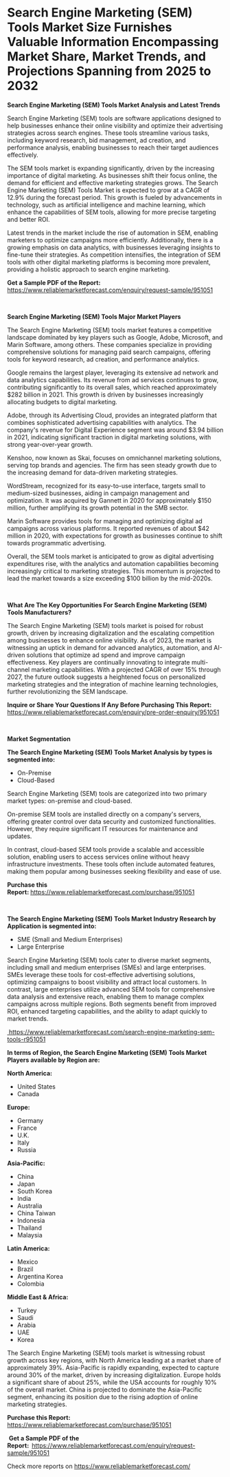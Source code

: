 <p><h1>Search Engine Marketing (SEM) Tools Market Size Furnishes Valuable Information Encompassing Market Share, Market Trends, and Projections Spanning from 2025 to 2032</h1></p><p><strong>Search Engine Marketing (SEM) Tools Market Analysis and Latest Trends</strong></p>
<p><p>Search Engine Marketing (SEM) tools are software applications designed to help businesses enhance their online visibility and optimize their advertising strategies across search engines. These tools streamline various tasks, including keyword research, bid management, ad creation, and performance analysis, enabling businesses to reach their target audiences effectively.</p><p>The SEM tools market is expanding significantly, driven by the increasing importance of digital marketing. As businesses shift their focus online, the demand for efficient and effective marketing strategies grows. The Search Engine Marketing (SEM) Tools Market is expected to grow at a CAGR of 12.9% during the forecast period. This growth is fueled by advancements in technology, such as artificial intelligence and machine learning, which enhance the capabilities of SEM tools, allowing for more precise targeting and better ROI.</p><p>Latest trends in the market include the rise of automation in SEM, enabling marketers to optimize campaigns more efficiently. Additionally, there is a growing emphasis on data analytics, with businesses leveraging insights to fine-tune their strategies. As competition intensifies, the integration of SEM tools with other digital marketing platforms is becoming more prevalent, providing a holistic approach to search engine marketing.</p></p>
<p><strong>Get a Sample PDF of the Report:&nbsp;</strong> <a href="https://www.reliablemarketforecast.com/enquiry/request-sample/951051?utm_campaign=2450&utm_medium=2&utm_source=Github&utm_content=ia&utm_term=11032025&utm_id=search-engine-marketing-sem-tools">https://www.reliablemarketforecast.com/enquiry/request-sample/951051</a></p>
<p>&nbsp;</p>
<p><strong>Search Engine Marketing (SEM) Tools Major Market Players</strong></p>
<p><p>The Search Engine Marketing (SEM) tools market features a competitive landscape dominated by key players such as Google, Adobe, Microsoft, and Marin Software, among others. These companies specialize in providing comprehensive solutions for managing paid search campaigns, offering tools for keyword research, ad creation, and performance analytics.</p><p>Google remains the largest player, leveraging its extensive ad network and data analytics capabilities. Its revenue from ad services continues to grow, contributing significantly to its overall sales, which reached approximately $282 billion in 2021. This growth is driven by businesses increasingly allocating budgets to digital marketing.</p><p>Adobe, through its Advertising Cloud, provides an integrated platform that combines sophisticated advertising capabilities with analytics. The company's revenue for Digital Experience segment was around $3.94 billion in 2021, indicating significant traction in digital marketing solutions, with strong year-over-year growth.</p><p>Kenshoo, now known as Skai, focuses on omnichannel marketing solutions, serving top brands and agencies. The firm has seen steady growth due to the increasing demand for data-driven marketing strategies.</p><p>WordStream, recognized for its easy-to-use interface, targets small to medium-sized businesses, aiding in campaign management and optimization. It was acquired by Gannett in 2020 for approximately $150 million, further amplifying its growth potential in the SMB sector.</p><p>Marin Software provides tools for managing and optimizing digital ad campaigns across various platforms. It reported revenues of about $42 million in 2020, with expectations for growth as businesses continue to shift towards programmatic advertising.</p><p>Overall, the SEM tools market is anticipated to grow as digital advertising expenditures rise, with the analytics and automation capabilities becoming increasingly critical to marketing strategies. This momentum is projected to lead the market towards a size exceeding $100 billion by the mid-2020s.</p></p>
<p>&nbsp;</p>
<p><strong>What Are The Key Opportunities For Search Engine Marketing (SEM) Tools Manufacturers?</strong></p>
<p><p>The Search Engine Marketing (SEM) tools market is poised for robust growth, driven by increasing digitalization and the escalating competition among businesses to enhance online visibility. As of 2023, the market is witnessing an uptick in demand for advanced analytics, automation, and AI-driven solutions that optimize ad spend and improve campaign effectiveness. Key players are continually innovating to integrate multi-channel marketing capabilities. With a projected CAGR of over 15% through 2027, the future outlook suggests a heightened focus on personalized marketing strategies and the integration of machine learning technologies, further revolutionizing the SEM landscape.</p></p>
<p><strong>Inquire or Share Your Questions If Any Before Purchasing This Report:</strong> <a href="https://www.reliablemarketforecast.com/enquiry/pre-order-enquiry/951051?utm_campaign=2450&utm_medium=2&utm_source=Github&utm_content=ia&utm_term=11032025&utm_id=search-engine-marketing-sem-tools">https://www.reliablemarketforecast.com/enquiry/pre-order-enquiry/951051</a></p>
<p>&nbsp;</p>
<p><strong>Market Segmentation</strong></p>
<p><strong>The Search Engine Marketing (SEM) Tools Market Analysis by types is segmented into:</strong></p>
<p><ul><li>On-Premise</li><li>Cloud-Based</li></ul></p>
<p><p>Search Engine Marketing (SEM) tools are categorized into two primary market types: on-premise and cloud-based. </p><p>On-premise SEM tools are installed directly on a company's servers, offering greater control over data security and customized functionalities. However, they require significant IT resources for maintenance and updates. </p><p>In contrast, cloud-based SEM tools provide a scalable and accessible solution, enabling users to access services online without heavy infrastructure investments. These tools often include automated features, making them popular among businesses seeking flexibility and ease of use.</p></p>
<p><strong>Purchase this Report:&nbsp;</strong><a href="https://www.reliablemarketforecast.com/purchase/951051?utm_campaign=2450&utm_medium=2&utm_source=Github&utm_content=ia&utm_term=11032025&utm_id=search-engine-marketing-sem-tools">https://www.reliablemarketforecast.com/purchase/951051</a></p>
<p>&nbsp;</p>
<p><strong>The Search Engine Marketing (SEM) Tools Market Industry Research by Application is segmented into:</strong></p>
<p><ul><li>SME (Small and Medium Enterprises)</li><li>Large Enterprise</li></ul></p>
<p><p>Search Engine Marketing (SEM) tools cater to diverse market segments, including small and medium enterprises (SMEs) and large enterprises. SMEs leverage these tools for cost-effective advertising solutions, optimizing campaigns to boost visibility and attract local customers. In contrast, large enterprises utilize advanced SEM tools for comprehensive data analysis and extensive reach, enabling them to manage complex campaigns across multiple regions. Both segments benefit from improved ROI, enhanced targeting capabilities, and the ability to adapt quickly to market trends.</p></p>
<p><a href="https://www.reliablemarketforecast.com/search-engine-marketing-sem-tools-r951051?utm_campaign=2450&utm_medium=2&utm_source=Github&utm_content=ia&utm_term=11032025&utm_id=search-engine-marketing-sem-tools">&nbsp;https://www.reliablemarketforecast.com/search-engine-marketing-sem-tools-r951051</a></p>
<p><strong>In terms of Region, the Search Engine Marketing (SEM) Tools Market Players available by Region are:</strong></p>
<p>
    <p> <strong> North America: </strong>
        <ul>
            <li>United States</li>
            <li>Canada</li>
        </ul>
        </p> 
    <p> <strong> Europe: </strong>
        <ul>
            <li>Germany</li>
            <li>France</li>
            <li>U.K.</li>
            <li>Italy</li>
            <li>Russia</li>
        </ul>
        </p> 
    <p> <strong> Asia-Pacific: </strong>
        <ul>
            <li>China</li>
            <li>Japan</li>
            <li>South Korea</li>
            <li>India</li>
            <li>Australia</li>
            <li>China Taiwan</li>
            <li>Indonesia</li>
            <li>Thailand</li>
            <li>Malaysia</li>
        </ul>
        </p> 
    <p> <strong> Latin America: </strong>
        <ul>
            <li>Mexico</li>
            <li>Brazil</li>
            <li>Argentina Korea</li>
            <li>Colombia</li>
        </ul>
        </p> 
    <p> <strong> Middle East & Africa: </strong>
        <ul>
            <li>Turkey</li>
            <li>Saudi</li>
            <li>Arabia</li>
            <li>UAE</li>
            <li>Korea</li>
        </ul>
    </p>
    </p>
<p><p>The Search Engine Marketing (SEM) tools market is witnessing robust growth across key regions, with North America leading at a market share of approximately 39%. Asia-Pacific is rapidly expanding, expected to capture around 30% of the market, driven by increasing digitalization. Europe holds a significant share of about 25%, while the USA accounts for roughly 10% of the overall market. China is projected to dominate the Asia-Pacific segment, enhancing its position due to the rising adoption of online marketing strategies.</p></p>
<p><strong>Purchase this Report: </strong><a href="https://www.reliablemarketforecast.com/purchase/951051?utm_campaign=2450&utm_medium=2&utm_source=Github&utm_content=ia&utm_term=11032025&utm_id=search-engine-marketing-sem-tools">https://www.reliablemarketforecast.com/purchase/951051</a></p>
<p>&nbsp;<strong>Get a Sample PDF of the Report:&nbsp;&nbsp;</strong><a href="https://www.reliablemarketforecast.com/enquiry/request-sample/951051?utm_campaign=2450&utm_medium=2&utm_source=Github&utm_content=ia&utm_term=11032025&utm_id=search-engine-marketing-sem-tools">https://www.reliablemarketforecast.com/enquiry/request-sample/951051</a></p>
<p><strong></strong></p>
<p>Check more reports on <a href="https://www.reliablemarketforecast.com/?utm_campaign=2450&utm_medium=2&utm_source=Github&utm_content=ia&utm_term=11032025&utm_id=search-engine-marketing-sem-tools">https://www.reliablemarketforecast.com/</a></p>